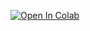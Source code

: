 
[![Open In Colab](https://colab.research.google.com/assets/colabbadge.svg)](https://github.com/otienomaurice1/Getting_Into_Business/blob/main/Getting_into_Business.ipynb) 
